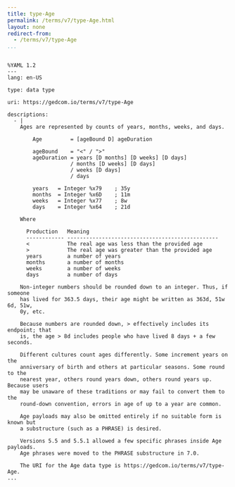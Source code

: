 ```yaml
---
title: type-Age
permalink: /terms/v7/type-Age.html
layout: none
redirect-from:
  - /terms/v7/type-Age
...
```


```

%YAML 1.2
---
lang: en-US

type: data type

uri: https://gedcom.io/terms/v7/type-Age

descriptions:
  - |
    Ages are represented by counts of years, months, weeks, and days.
    
        Age         = [ageBound D] ageDuration
    
        ageBound    = "<" / ">"
        ageDuration = years [D months] [D weeks] [D days]
                    / months [D weeks] [D days]
                    / weeks [D days]
                    / days
    
        years   = Integer %x79    ; 35y
        months  = Integer %x6D    ; 11m
        weeks   = Integer %x77    ; 8w
        days    = Integer %x64    ; 21d
    
    Where
    
      Production   Meaning
      ------------ ------------------------------------------------
      <            The real age was less than the provided age
      >            The real age was greater than the provided age
      years        a number of years
      months       a number of months
      weeks        a number of weeks
      days         a number of days
    
    Non-integer numbers should be rounded down to an integer. Thus, if someone
    has lived for 363.5 days, their age might be written as 363d, 51w 6d, 51w,
    0y, etc.
    
    Because numbers are rounded down, > effectively includes its endpoint; that
    is, the age > 8d includes people who have lived 8 days + a few seconds.
    
    Different cultures count ages differently. Some increment years on the
    anniversary of birth and others at particular seasons. Some round to the
    nearest year, others round years down, others round years up. Because users
    may be unaware of these traditions or may fail to convert them to the
    round-down convention, errors in age of up to a year are common.
    
    Age payloads may also be omitted entirely if no suitable form is known but
    a substructure (such as a PHRASE) is desired.
    
    Versions 5.5 and 5.5.1 allowed a few specific phrases inside Age payloads.
    Age phrases were moved to the PHRASE substructure in 7.0.
    
    The URI for the Age data type is https://gedcom.io/terms/v7/type-Age.
...

```
